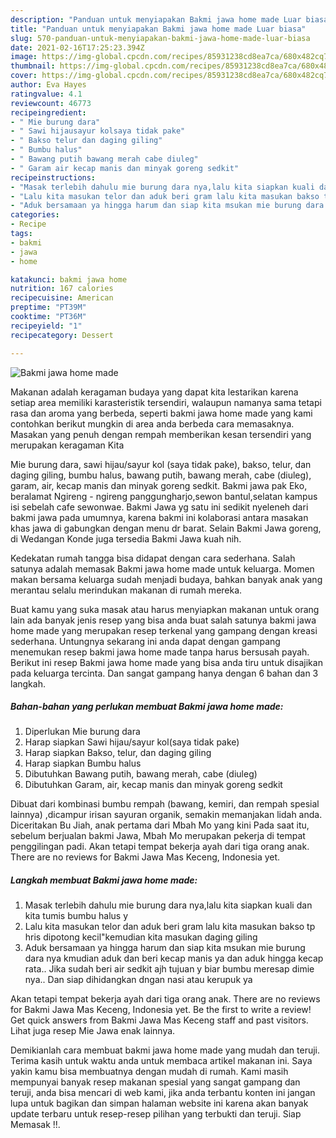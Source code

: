 ```yaml
---
description: "Panduan untuk menyiapakan Bakmi jawa home made Luar biasa"
title: "Panduan untuk menyiapakan Bakmi jawa home made Luar biasa"
slug: 570-panduan-untuk-menyiapakan-bakmi-jawa-home-made-luar-biasa
date: 2021-02-16T17:25:23.394Z
image: https://img-global.cpcdn.com/recipes/85931238cd8ea7ca/680x482cq70/bakmi-jawa-home-made-foto-resep-utama.jpg
thumbnail: https://img-global.cpcdn.com/recipes/85931238cd8ea7ca/680x482cq70/bakmi-jawa-home-made-foto-resep-utama.jpg
cover: https://img-global.cpcdn.com/recipes/85931238cd8ea7ca/680x482cq70/bakmi-jawa-home-made-foto-resep-utama.jpg
author: Eva Hayes
ratingvalue: 4.1
reviewcount: 46773
recipeingredient:
- " Mie burung dara"
- " Sawi hijausayur kolsaya tidak pake"
- " Bakso telur dan daging giling"
- " Bumbu halus"
- " Bawang putih bawang merah cabe diuleg"
- " Garam air kecap manis dan minyak goreng sedkit"
recipeinstructions:
- "Masak terlebih dahulu mie burung dara nya,lalu kita siapkan kuali dan kita tumis bumbu halus y"
- "Lalu kita masukan telor dan aduk beri gram lalu kita masukan bakso tp hris dipotong kecil&#34;kemudian kita masukan daging giling"
- "Aduk bersamaan ya hingga harum dan siap kita msukan mie burung dara nya kmudian aduk dan beri kecap manis ya dan aduk hingga kecap rata.. Jika sudah beri air sedkit ajh tujuan y biar bumbu meresap dimie nya.. Dan siap dihidangkan dngan nasi atau kerupuk ya"
categories:
- Recipe
tags:
- bakmi
- jawa
- home

katakunci: bakmi jawa home 
nutrition: 167 calories
recipecuisine: American
preptime: "PT39M"
cooktime: "PT36M"
recipeyield: "1"
recipecategory: Dessert

---
```



![Bakmi jawa home made](https://img-global.cpcdn.com/recipes/85931238cd8ea7ca/680x482cq70/bakmi-jawa-home-made-foto-resep-utama.jpg)

Makanan adalah keragaman budaya yang dapat kita lestarikan karena setiap area memiliki karasteristik tersendiri, walaupun namanya sama tetapi rasa dan aroma yang berbeda, seperti bakmi jawa home made yang kami contohkan berikut mungkin di area anda berbeda cara memasaknya. Masakan yang penuh dengan rempah memberikan kesan tersendiri yang merupakan keragaman Kita

Mie burung dara, sawi hijau/sayur kol (saya tidak pake), bakso, telur, dan daging giling, bumbu halus, bawang putih, bawang merah, cabe (diuleg), garam, air, kecap manis dan minyak goreng sedkit. Bakmi jawa pak Eko, beralamat Ngireng - ngireng panggungharjo,sewon bantul,selatan kampus isi sebelah cafe sewonwae. Bakmi Jawa yg satu ini sedikit nyeleneh dari bakmi jawa pada umumnya, karena bakmi ini kolaborasi antara masakan khas jawa di gabungkan dengan menu dr barat. Selain Bakmi Jawa goreng, di Wedangan Konde juga tersedia Bakmi Jawa kuah nih.

Kedekatan rumah tangga bisa didapat dengan cara sederhana. Salah satunya adalah memasak Bakmi jawa home made untuk keluarga. Momen makan bersama keluarga sudah menjadi budaya, bahkan banyak anak yang merantau selalu merindukan makanan di rumah mereka.

Buat kamu yang suka masak atau harus menyiapkan makanan untuk orang lain ada banyak jenis resep yang bisa anda buat salah satunya bakmi jawa home made yang merupakan resep terkenal yang gampang dengan kreasi sederhana. Untungnya sekarang ini anda dapat dengan gampang menemukan resep bakmi jawa home made tanpa harus bersusah payah.
Berikut ini resep Bakmi jawa home made yang bisa anda tiru untuk disajikan pada keluarga tercinta. Dan sangat gampang hanya dengan 6 bahan dan 3 langkah.


<!--inarticleads1-->

##### Bahan-bahan yang perlukan membuat Bakmi jawa home made:

1. Diperlukan  Mie burung dara
1. Harap siapkan  Sawi hijau/sayur kol(saya tidak pake)
1. Harap siapkan  Bakso, telur, dan daging giling
1. Harap siapkan  Bumbu halus
1. Dibutuhkan  Bawang putih, bawang merah, cabe (diuleg)
1. Dibutuhkan  Garam, air, kecap manis dan minyak goreng sedkit


Dibuat dari kombinasi bumbu rempah (bawang, kemiri, dan rempah spesial lainnya) ,dicampur irisan sayuran organik, semakin memanjakan lidah anda. Diceritakan Bu Jiah, anak pertama dari Mbah Mo yang kini Pada saat itu, sebelum berjualan bakmi Jawa, Mbah Mo merupakan pekerja di tempat penggilingan padi. Akan tetapi tempat bekerja ayah dari tiga orang anak. There are no reviews for Bakmi Jawa Mas Keceng, Indonesia yet. 

<!--inarticleads2-->

##### Langkah membuat  Bakmi jawa home made:

1. Masak terlebih dahulu mie burung dara nya,lalu kita siapkan kuali dan kita tumis bumbu halus y
1. Lalu kita masukan telor dan aduk beri gram lalu kita masukan bakso tp hris dipotong kecil&#34;kemudian kita masukan daging giling
1. Aduk bersamaan ya hingga harum dan siap kita msukan mie burung dara nya kmudian aduk dan beri kecap manis ya dan aduk hingga kecap rata.. Jika sudah beri air sedkit ajh tujuan y biar bumbu meresap dimie nya.. Dan siap dihidangkan dngan nasi atau kerupuk ya


Akan tetapi tempat bekerja ayah dari tiga orang anak. There are no reviews for Bakmi Jawa Mas Keceng, Indonesia yet. Be the first to write a review! Get quick answers from Bakmi Jawa Mas Keceng staff and past visitors. Lihat juga resep Mie Jawa enak lainnya. 

Demikianlah cara membuat bakmi jawa home made yang mudah dan teruji. Terima kasih untuk waktu anda untuk membaca artikel makanan ini. Saya yakin kamu bisa membuatnya dengan mudah di rumah. Kami masih mempunyai banyak resep makanan spesial yang sangat gampang dan teruji, anda bisa mencari di web kami, jika anda terbantu konten ini jangan lupa untuk bagikan dan simpan halaman website ini karena akan banyak update terbaru untuk resep-resep pilihan yang terbukti dan teruji. Siap Memasak !!. 
